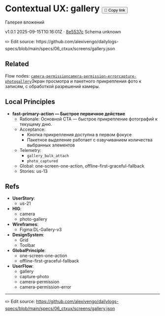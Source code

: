 # Contextual UX: gallery <button class="copy-link" aria-label="Copy page link" onclick="window.spechubCopyLink && window.spechubCopyLink()">🔗 Copy link</button>

Галерея вложений

<p class="badges">
  <span class="badge version">v1.0.1</span>
  <span class="badge build">2025-09-15T10:16:01Z · <a href="https://github.com/alexivengo/dailylogs-specs/commit/8e5537c" target="_blank" rel="noopener" class="sha">8e5537c</a></span>
  <span class="badge schema unknown">Schema unknown</span>
</p>
✏️ Edit source: https://github.com/alexivengo/dailylogs-specs/blob/main/specs/06_ctxux/screens/gallery.json

## Related
Flow nodes:
<span class="chip">[`camera-permission`](../flow/nodes/camera-permission.md)</span><span class="chip">[`camera-permission-error`](../flow/nodes/camera-permission-error.md)</span><span class="chip">[`capture-photo`](../flow/nodes/capture-photo.md)</span><span class="chip">[`gallery`](../flow/nodes/gallery.md)</span>Экран просмотра и пакетного прикрепления фото к записям, с обработкой разрешений камеры.

## Local Principles
- **fast-primary-action — Быстрое первичное действие**
  - Rationale: Основной CTA — быстрое прикрепление фотографий к текущему дню.
  - Acceptance:
    - Кнопка прикрепления доступна в первом фокусе
    - Пакетное выделение работает с озвучиванием количества выбранных элементов
  - Telemetry:
    - `gallery_bulk_attach`
    - `photo_captured`
  - Global: one-screen-one-action, offline-first-graceful-fallback
  - Stories: us-13

## Refs
- **UserStory**:
  - us-21
- **HIG**:
  - camera
  - photo-gallery
- **Wireframes**:
  - Figma:DL-Gallery-v3
- **DesignSystem**:
  - Grid
  - Toolbar
- **GlobalPrinciple**:
  - one-screen-one-action
  - offline-first-graceful-fallback
- **UserFlow**:
  - gallery
  - capture-photo
  - camera-permission
  - camera-permission-error

---
✏️ Edit source: https://github.com/alexivengo/dailylogs-specs/blob/main/specs/06_ctxux/screens/gallery.json